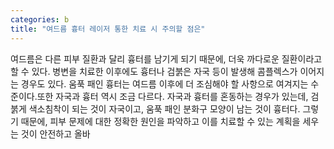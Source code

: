```yaml
---
categories: b
title: "여드름 흉터 레이저 통한 치료 시 주의할 점은"
---
```

여드름은 다른 피부 질환과 달리 흉터를 남기게 되기 때문에, 더욱 까다로운 질환이라고 할 수 있다. 병변을 치료한 이후에도 흉터나 검붉은 자국 등이 발생해 콤플렉스가 이어지는 경우도 있다. 움푹 패인 흉터는 여드름 이후에 더 조심해야 할 사항으로 여겨지는 수준이다.또한 자국과 흉터 역시 조금 다르다. 자국과 흉터를 혼동하는 경우가 있는데, 검붉게 색소침착이 되는 것이 자국이고, 움푹 패인 분화구 모양이 남는 것이 흉터다. 그렇기 때문에, 피부 문제에 대한 정확한 원인을 파악하고 이를 치료할 수 있는 계획을 세우는 것이 안전하고 올바